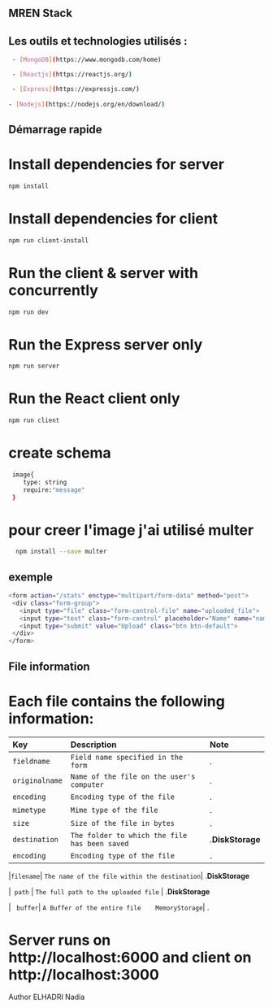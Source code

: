## MREN Stack

## Les outils et technologies utilisés :
```bash
 - [MongoDB](https://www.mongodb.com/home)

 - [Reactjs](https://reactjs.org/)

 - [Express](https://expressjs.com/)
 
- [Nodejs](https://nodejs.org/en/download/)
  ```
## Démarrage rapide
# Install dependencies for server
```bash
npm install
```

# Install dependencies for client
```bash
npm run client-install
```
# Run the client & server with concurrently
```bash
npm run dev
```

# Run the Express server only
```bash
npm run server
```
# Run the React client only
```bash
npm run client

```
# create schema
```bash
 image{
    type: string
    require:"message"
 }
 ```
 # pour creer l'image j'ai utilisé multer
 ```bash
   npm install --save multer

 ```
 ## exemple 
 ```bash
 <form action="/stats" enctype="multipart/form-data" method="post">
  <div class="form-group">
    <input type="file" class="form-control-file" name="uploaded_file">
    <input type="text" class="form-control" placeholder="Name" name="name">
    <input type="submit" value="Upload" class="btn btn-default">            
  </div>
</form>
 ```
 ## File information
 # Each file contains the following information:

 | Key | Description    | Note      |
| :-------- | :------- | :-----------|
| `fieldname` | `Field name specified in the form` | .
| `originalname` | `Name of the file on the user's computer` | .
| `encoding` | `Encoding type of the file` | .
| `mimetype` | `Mime type of the file` | .
| `size` | `Size of the file in bytes` | .
| `destination` | `The folder to which the file has been saved` | .**DiskStorage**
| `encoding` | `Encoding type of the file` | .
 
|`filename`| `The name of the file within the destination`| .**DiskStorage**

|` path`	| `The full path to the uploaded file`	| .**DiskStorage**

| ` buffer`|	`A Buffer of the entire file	MemoryStorage`| .
# Server runs on http://localhost:6000 and client on http://localhost:3000
Author
ELHADRI Nadia

